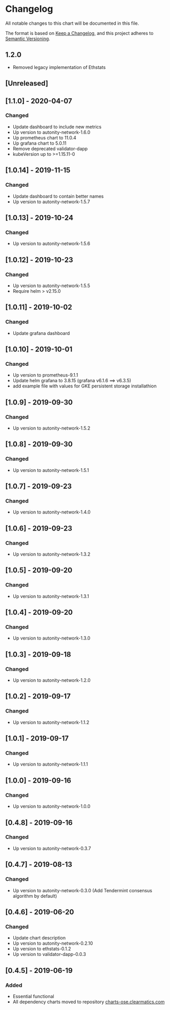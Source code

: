 # Changelog
All notable changes to this chart will be documented in this file.

The format is based on [Keep a Changelog](https://keepachangelog.com/en/1.0.0/),
and this project adheres to [Semantic Versioning](https://semver.org/spec/v2.0.0.html).

## 1.2.0
- Removed legacy implementation of Ethstats

## [Unreleased]
## [1.1.0] - 2020-04-07
### Changed
- Update dashboard to include new metrics
- Up version to autonity-network-1.6.0
- Up prometheus chart to 11.0.4
- Up grafana chart to 5.0.11
- Remove deprecated validator-dapp
- kubeVersion up to >=1.15.11-0

## [1.0.14] - 2019-11-15
### Changed
- Update dashboard to contain better names
- Up version to autonity-network-1.5.7

## [1.0.13] - 2019-10-24
### Changed
- Up version to autonity-network-1.5.6

## [1.0.12] - 2019-10-23
### Changed
- Up version to autonity-network-1.5.5
- Require helm > v2.15.0

## [1.0.11] - 2019-10-02
### Changed
- Update grafana dashboard

## [1.0.10] - 2019-10-01
### Changed
- Up version to prometheus-9.1.1
- Update helm grafana to 3.8.15 (grafana v6.1.6 ==> v6.3.5)
- add example file with values for GKE persistent storage installathion

## [1.0.9] - 2019-09-30
### Changed
- Up version to autonity-network-1.5.2

## [1.0.8] - 2019-09-30
### Changed
- Up version to autonity-network-1.5.1

## [1.0.7] - 2019-09-23
### Changed
- Up version to autonity-network-1.4.0

## [1.0.6] - 2019-09-23
### Changed
- Up version to autonity-network-1.3.2

## [1.0.5] - 2019-09-20
### Changed
- Up version to autonity-network-1.3.1

## [1.0.4] - 2019-09-20
### Changed
- Up version to autonity-network-1.3.0

## [1.0.3] - 2019-09-18
### Changed
- Up version to autonity-network-1.2.0

## [1.0.2] - 2019-09-17
### Changed
- Up version to autonity-network-1.1.2

## [1.0.1] - 2019-09-17
### Changed
- Up version to autonity-network-1.1.1

## [1.0.0] - 2019-09-16
### Changed
- Up version to autonity-network-1.0.0

## [0.4.8] - 2019-09-16
### Changed
- Up version to autonity-network-0.3.7

## [0.4.7] - 2019-08-13
### Changed
- Up version to autonity-network-0.3.0 (Add Tendermint consensus algorithm by default)

## [0.4.6] - 2019-06-20
### Changed
- Update chart description
- Up version to autonity-network-0.2.10
- Up version to ethstats-0.1.2
- Up version to validator-dapp-0.0.3

## [0.4.5] - 2019-06-19
### Added
- Essential functional
- All dependency charts moved to repository [charts-ose.clearmatics.com](https://charts-ose.clearmatics.com)
